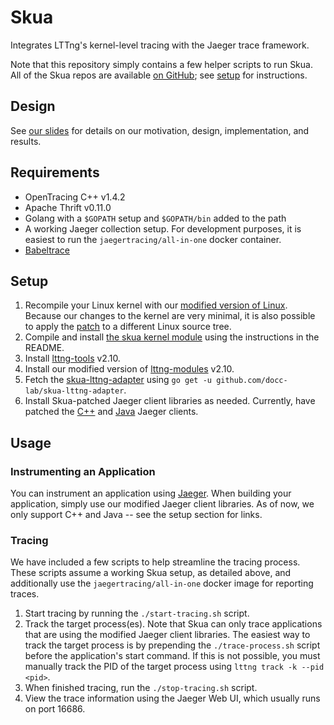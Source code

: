 # Skua
Integrates LTTng's kernel-level tracing with the Jaeger trace framework. 

Note that this repository simply contains a few helper scripts to run Skua. All of the Skua repos are available [on GitHub](https://github.com/docc-lab?q=skua); see [setup](#setup) for instructions. 

## Design
See [our slides](https://andrewsun.com/static/skua-devconf.pdf) for details on our motivation, design, implementation, and results. 

## Requirements
- OpenTracing C++ v1.4.2
- Apache Thrift v0.11.0
- Golang with a `$GOPATH` setup and `$GOPATH/bin` added to the path
- A working Jaeger collection setup. For development purposes, it is easiest to run the `jaegertracing/all-in-one` docker container. 
- [Babeltrace](http://diamon.org/babeltrace/)

## Setup
1. Recompile your Linux kernel with our [modified version of Linux](https://github.com/docc-lab/skua-linux-lttng). Because our changes to the kernel are very minimal, it is also possible to apply the [patch](https://github.com/docc-lab/skua-linux-lttng/compare/a3225b07d9437791069476cc1669f879d2cf6bb2...master.patch) to a different Linux source tree. 
2. Compile and install [the skua kernel module](https://github.com/docc-lab/skua-jaeger-ctx) using the instructions in the README. 
3. Install [lttng-tools](https://github.com/docc-lab/skua-lttng-tools/) v2.10. 
4. Install our modified version of [lttng-modules](https://github.com/docc-lab/skua-lttng-modules) v2.10. 
5. Fetch the [skua-lttng-adapter](https://github.com/docc-lab/skua-lttng-adapter) using `go get -u github.com/docc-lab/skua-lttng-adapter`. 
6. Install Skua-patched Jaeger client libraries as needed. Currently, have patched the [C++](https://github.com/docc-lab/skua-jaeger-client-cpp) and [Java](https://github.com/docc-lab/skua-jaeger-client-java) Jaeger clients. 

## Usage

### Instrumenting an Application
You can instrument an application using [Jaeger](https://www.jaegertracing.io/). When building your application, simply use our modified Jaeger client libraries. As of now, we only support C++ and Java -- see the setup section for links. 

### Tracing
We have included a few scripts to help streamline the tracing process. These scripts assume a working Skua setup, as detailed above, and additionally use the `jaegertracing/all-in-one` docker image for reporting traces. 

1. Start tracing by running the `./start-tracing.sh` script. 
2. Track the target process(es). Note that Skua can only trace applications that are using the modified Jaeger client libraries. The easiest way to track the target process is by prepending the `./trace-process.sh` script before the application's start command. If this is not possible, you must manually track the PID of the target process using `lttng track -k --pid <pid>`. 
3. When finished tracing, run the `./stop-tracing.sh` script. 
4. View the trace information using the Jaeger Web UI, which usually runs on port 16686. 
